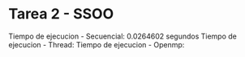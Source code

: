# **Tarea 2 - SSOO**

Tiempo de ejecucion - Secuencial: 0.0264602 segundos
Tiempo de ejecucion - Thread:
Tiempo de ejecucion - Openmp: